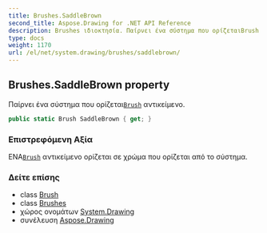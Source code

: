 ```yaml
---
title: Brushes.SaddleBrown
second_title: Aspose.Drawing for .NET API Reference
description: Brushes ιδιοκτησία. Παίρνει ένα σύστημα που ορίζεταιBrush αντικείμενο.
type: docs
weight: 1170
url: /el/net/system.drawing/brushes/saddlebrown/
---
```

## Brushes.SaddleBrown property

Παίρνει ένα σύστημα που ορίζεται[`Brush`](../../brush/) αντικείμενο.

```csharp
public static Brush SaddleBrown { get; }
```

### Επιστρεφόμενη Αξία

ΕΝΑ[`Brush`](../../brush/) αντικείμενο ορίζεται σε χρώμα που ορίζεται από το σύστημα.

### Δείτε επίσης

* class [Brush](../../brush/)
* class [Brushes](../)
* χώρος ονομάτων [System.Drawing](../../brushes/)
* συνέλευση [Aspose.Drawing](../../../)


